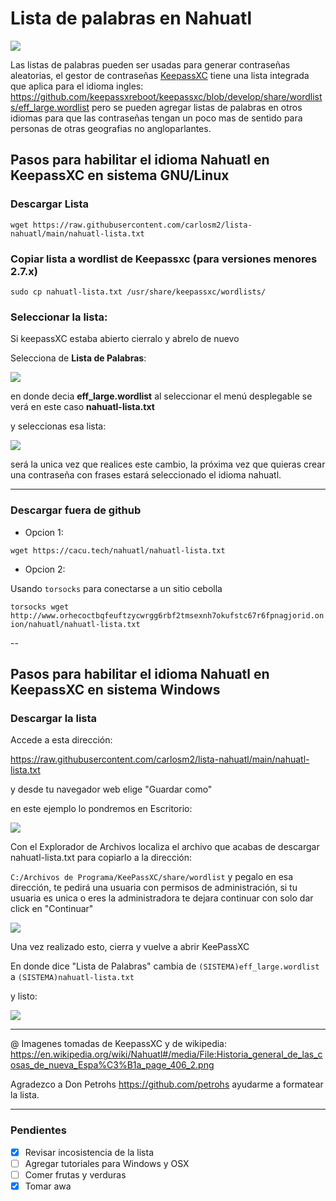 # Lista de palabras en Nahuatl

![](<https://cacu.tech/img/Historia_general_de_las_cosas_de_nueva_Espa%C3%B1a_page_406_md.jpg>)

Las listas de palabras pueden ser usadas para generar contraseñas aleatorias, el gestor de contraseñas [KeepassXC](https://keepassxc.org/) tiene una lista integrada que aplica para el idioma ingles: https://github.com/keepassxreboot/keepassxc/blob/develop/share/wordlists/eff_large.wordlist pero se pueden agregar listas de palabras en otros idiomas para que las contraseñas tengan un poco mas de sentido para personas de otras geografias no angloparlantes.


## Pasos para habilitar el idioma Nahuatl en KeepassXC en sistema GNU/Linux

### Descargar Lista

`wget https://raw.githubusercontent.com/carlosm2/lista-nahuatl/main/nahuatl-lista.txt`

### Copiar lista a wordlist de Keepassxc (para versiones menores 2.7.x)

`sudo cp nahuatl-lista.txt /usr/share/keepassxc/wordlists/`

### Seleccionar la lista:

Si keepassXC estaba abierto cierralo y abrelo de nuevo

Selecciona de **Lista de Palabras**:

![](<https://cacu.tech/img/kipas1.png>)

en donde decia **eff_large.wordlist** al seleccionar el menú desplegable se verá en este caso **nahuatl-lista.txt**

y seleccionas esa lista:

![](<https://cacu.tech/img/kipas2.png>)

será la unica vez que realices este cambio, la próxima vez que quieras crear una contraseña con frases estará seleccionado el idioma nahuatl.


---

### Descargar fuera de github

* Opcion 1:

`wget https://cacu.tech/nahuatl/nahuatl-lista.txt`

* Opcion 2: 

Usando `torsocks` para conectarse a un sitio cebolla

`torsocks wget http://www.orhecoctbqfeuftzycwrgg6rbf2tmsexnh7okufstc67r6fpnagjorid.onion/nahuatl/nahuatl-lista.txt`


--


## Pasos para habilitar el idioma Nahuatl en KeepassXC en sistema Windows


### Descargar la lista 

Accede a esta dirección:

https://raw.githubusercontent.com/carlosm2/lista-nahuatl/main/nahuatl-lista.txt

y desde tu navegador web elige "Guardar como" 

en este ejemplo lo pondremos en Escritorio:

![](<https://cacu.tech/img/guardalistaesc.png>)

Con el Explorador de Archivos localiza el archivo que acabas de descargar nahuatl-lista.txt para copiarlo a la dirección:

`C:/Archivos de Programa/KeePassXC/share/wordlist` y pegalo en esa dirección, te pedirá una usuaria con permisos de administración, si tu usuaria es unica o eres la administradora te dejara continuar con solo dar click en "Continuar"


![](<https://cacu.tech/img/permisopegar.png>)

Una vez realizado esto, cierra y vuelve a abrir KeePassXC

En donde dice "Lista de Palabras" cambia de `(SISTEMA)eff_large.wordlist` a `(SISTEMA)nahuatl-lista.txt`

y listo:


![](<https://cacu.tech/img/kipaswin.gif>)


---

@ Imagenes tomadas de KeepassXC y de wikipedia: https://en.wikipedia.org/wiki/Nahuatl#/media/File:Historia_general_de_las_cosas_de_nueva_Espa%C3%B1a_page_406_2.png


Agradezco a Don Petrohs https://github.com/petrohs ayudarme a formatear la lista.

---

### Pendientes

- [x] Revisar incosistencia de la lista
- [ ] Agregar tutoriales para Windows y OSX
- [ ] Comer frutas y verduras
- [x] Tomar awa
